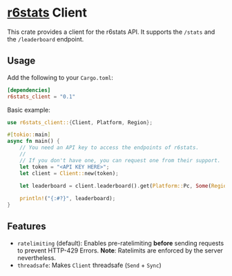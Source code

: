 # [r6stats] Client

This crate provides a client for the r6stats API. It supports the `/stats` and the `/leaderboard` endpoint.

## Usage
Add the following to your `Cargo.toml`:

```toml
[dependencies]
r6stats_client = "0.1"
```
Basic example:
```rust
use r6stats_client::{Client, Platform, Region};

#[tokio::main]
async fn main() {
    // You need an API key to access the endpoints of r6stats.
    // 
    // If you don't have one, you can request one from their support.
    let token = "<API KEY HERE>";
    let client = Client::new(token);

    let leaderboard = client.leaderboard().get(Platform::Pc, Some(Region::Emea)).await.unwrap();
    
    println!("{:#?}", leaderboard);
}
```

## Features

- `ratelimiting` (default): Enables pre-ratelimiting **before** sending requests to prevent HTTP-429 Errors.
**Note**: Ratelimits are enforced by the server nevertheless.
- `threadsafe`: Makes `Client` threadsafe (`Send` + `Sync`)

[R6Stats]: https://r6stats.com
